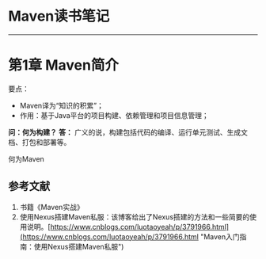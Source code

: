 # Maven读书笔记 #

----------
# 第1章 Maven简介 #

要点：
- Maven译为“知识的积累”；
- 作用：基于Java平台的项目构建、依赖管理和项目信息管理；

**问：何为构建？**
**答：**
广义的说，构建包括代码的编译、运行单元测试、生成文档、打包和部署等。

何为Maven










## 参考文献 ##
1. 书籍《Maven实战》
2. 使用Nexus搭建Maven私服：该博客给出了Nexus搭建的方法和一些简要的使用说明。[https://www.cnblogs.com/luotaoyeah/p/3791966.html](https://www.cnblogs.com/luotaoyeah/p/3791966.html "Maven入门指南：使用Nexus搭建Maven私服") 